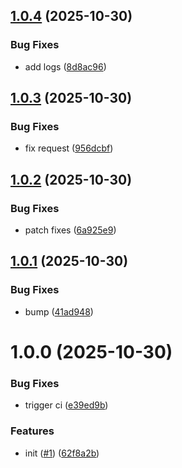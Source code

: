 ## [1.0.4](https://github.com/flida-dev/web-sdk/compare/v1.0.3...v1.0.4) (2025-10-30)


### Bug Fixes

* add logs ([8d8ac96](https://github.com/flida-dev/web-sdk/commit/8d8ac9604c4345d9b8ef0539d768b064abedf0b5))

## [1.0.3](https://github.com/flida-dev/web-sdk/compare/v1.0.2...v1.0.3) (2025-10-30)


### Bug Fixes

* fix request ([956dcbf](https://github.com/flida-dev/web-sdk/commit/956dcbfe6f62a81f7feb790ca7dbf16066a95105))

## [1.0.2](https://github.com/flida-dev/web-sdk/compare/v1.0.1...v1.0.2) (2025-10-30)


### Bug Fixes

* patch fixes ([6a925e9](https://github.com/flida-dev/web-sdk/commit/6a925e96ce488dbc3e8724dbb468515c8e93da73))

## [1.0.1](https://github.com/flida-dev/web-sdk/compare/v1.0.0...v1.0.1) (2025-10-30)


### Bug Fixes

* bump ([41ad948](https://github.com/flida-dev/web-sdk/commit/41ad94876743ac3ebb316f3b53e6bfde7b1d5b0a))

# 1.0.0 (2025-10-30)


### Bug Fixes

* trigger ci ([e39ed9b](https://github.com/flida-dev/web-sdk/commit/e39ed9bf48b927c100fde6d9e5bb8cbe731713bf))


### Features

* init ([#1](https://github.com/flida-dev/web-sdk/issues/1)) ([62f8a2b](https://github.com/flida-dev/web-sdk/commit/62f8a2bcbd986d6c4e3c78a8fd03b1d445eb6d01))
